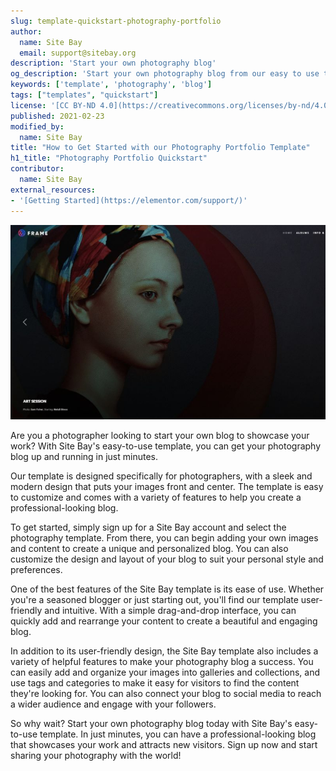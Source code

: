 ```yaml
---
slug: template-quickstart-photography-portfolio
author:
  name: Site Bay
  email: support@sitebay.org
description: 'Start your own photography blog'
og_description: 'Start your own photography blog from our easy to use template in minutes with Site Bay'
keywords: ['template', 'photography', 'blog']
tags: ["templates", "quickstart"]
license: '[CC BY-ND 4.0](https://creativecommons.org/licenses/by-nd/4.0)'
published: 2021-02-23
modified_by:
  name: Site Bay
title: "How to Get Started with our Photography Portfolio Template"
h1_title: "Photography Portfolio Quickstart"
contributor:
  name: Site Bay
external_resources:
- '[Getting Started](https://elementor.com/support/)'
---
```


![A Beginner's Tutorial to WordPress](photography-portfolio.jpg "A Beginner's Tutorial to WordPress")

Are you a photographer looking to start your own blog to showcase your work? With Site Bay's easy-to-use template, you can get your photography blog up and running in just minutes.

Our template is designed specifically for photographers, with a sleek and modern design that puts your images front and center. The template is easy to customize and comes with a variety of features to help you create a professional-looking blog.

To get started, simply sign up for a Site Bay account and select the photography template. From there, you can begin adding your own images and content to create a unique and personalized blog. You can also customize the design and layout of your blog to suit your personal style and preferences.

One of the best features of the Site Bay template is its ease of use. Whether you're a seasoned blogger or just starting out, you'll find our template user-friendly and intuitive. With a simple drag-and-drop interface, you can quickly add and rearrange your content to create a beautiful and engaging blog.

In addition to its user-friendly design, the Site Bay template also includes a variety of helpful features to make your photography blog a success. You can easily add and organize your images into galleries and collections, and use tags and categories to make it easy for visitors to find the content they're looking for. You can also connect your blog to social media to reach a wider audience and engage with your followers.

So why wait? Start your own photography blog today with Site Bay's easy-to-use template. In just minutes, you can have a professional-looking blog that showcases your work and attracts new visitors. Sign up now and start sharing your photography with the world!